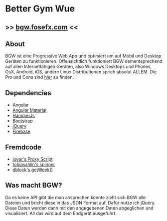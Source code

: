 # Better Gym Wue
## \>> [bgw.fosefx.com](https://bgw.fosefx.com/) <<
## About

BGW ist eine Progressive Web App und optimiert um auf Mobil und Desktop Geräten zu funktionieren.
Offensichtlich funktioniert BGW dementsprechend auf allen Internetfähigen Geräten, also
Windows Desktops und Phones, OsX, Android, iOS, andere Linux Distributionen sprich absolut ALLEM.
Die Pro und Cons sind [hier](https://bgw.fosefx.com/about) zu finden.

## Dependencies

  * [Angular](https://angular.io/)
  * [Angular Material](https://material.angular.io/)
  * [HammerJs](http://hammerjs.github.io/)
  * [Bootstrap](http://getbootstrap.com)
  * [jQuery](http://jquery.com)
  * [Firebase](https://firebase.google.com/)

## Fremdcode

  * [iovar's Proxy Script](https://gist.github.com/iovar/9091078)
  * [tobiasahlin's spinner](http://tobiasahlin.com/spinkit/)
  * [dblock's getWeek()](https://gist.github.com/dblock/1081513)

## Was macht BGW?

Da es keine API gibt die man ansprechen könnte zieht sich BGW
alle Dateien und bricht diese in das JSON Format auf. Dafür nutze ich jQuery.
Diese Daten werden dann mit den angegebenen Daten abgeglichen und visualisiert.
All das wird auf dem Endgerät ausgeführt.